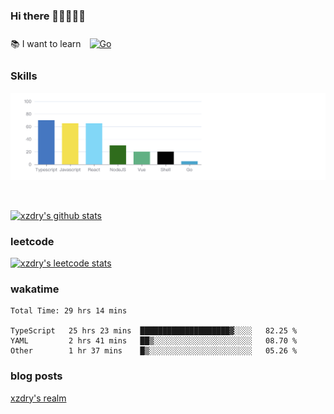### Hi there 👋👋👋👋👋

 :books: I want to learn <a href="https://go.dev/" target="_blank"><img style="margin: 10px" src="https://profilinator.rishav.dev/skills-assets/go-original.svg" alt="Go" height="50" /></a>  

### Skills
![](img/2022-09-05-22-04-20.png)

<br />

[![xzdry's github stats](https://github-readme-stats.vercel.app/api?username=xzdry&count_private=true&show_icons=true&theme=vue)](https://github.com/xzdry)

### leetcode
[![xzdry's leetcode stats](https://leetcard.jacoblin.cool/xzdry-2?theme=light&font=Anek%20Kannada&site=cn)](https://leetcode.cn/u/xzdry-2/)

### wakatime
<!--START_SECTION:waka-->

```text
Total Time: 29 hrs 14 mins

TypeScript   25 hrs 23 mins  ████████████████████▓░░░░   82.25 %
YAML         2 hrs 41 mins   ██▒░░░░░░░░░░░░░░░░░░░░░░   08.70 %
Other        1 hr 37 mins    █▒░░░░░░░░░░░░░░░░░░░░░░░   05.26 %
```

<!--END_SECTION:waka-->

### blog posts
[xzdry's realm](https://www.justdry.net/)
